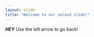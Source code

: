 ```yaml
---
layout: slide
title: "Welcome to our second slide!"
---
```

***HEY***
Use the left arrow to go back!
